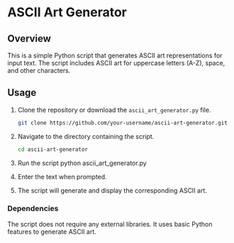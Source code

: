 # ASCII Art Generator

## Overview

This is a simple Python script that generates ASCII art representations for input text. The script includes ASCII art for uppercase letters (A-Z), space, and other characters.

## Usage

1. Clone the repository or download the `ascii_art_generator.py` file.
   
   ```bash
   git clone https://github.com/your-username/ascii-art-generator.git
   ```

2. Navigate to the directory containing the script.
     ```bash
     cd ascii-art-generator
     ```
3. Run the script
  python ascii_art_generator.py

4. Enter the text when prompted.

5. The script will generate and display the corresponding ASCII art.

### Dependencies
The script does not require any external libraries. It uses basic Python features to generate ASCII art.




